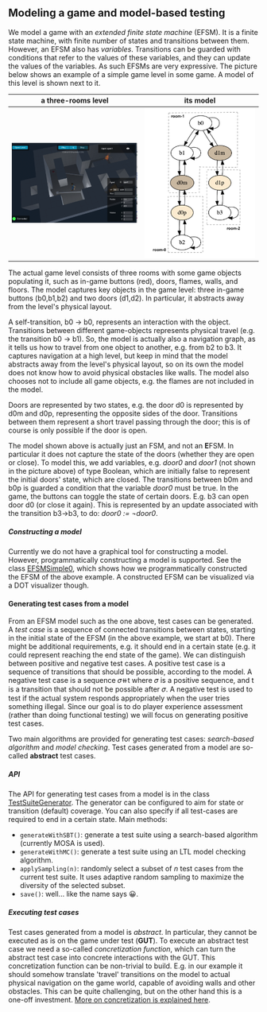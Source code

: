 ## Modeling a game and model-based testing

We model a game with an _extended finite state machine_ (EFSM). It is a finite state machine, with finite number of states and transitions between them. However, an EFSM also has _variables_. Transitions can be guarded with conditions that refer to the values of these variables, and they can update the values of the variables. As such EFSMs are very expressive. The picture below shows an example of a simple game level in some game. A model of this level is shown next to it.

| a three-rooms level | its model |
|---|---|
| ![a three-rooms level](./LRSS3.png) | ![a three-rooms level](./fsmSimple.png) |

The actual game level consists of three rooms with some game objects populating it, such as in-game buttons (red), doors, flames, walls, and floors.
The model captures key objects in the game level: three in-game buttons (b0,b1,b2) and two doors (d1,d2).
In particular, it abstracts away from the level's physical layout.

A self-transition, b0 → b0, represents an interaction with the object.
Transitions between different game-objects represents physical travel (e.g. the transition b0 → b1). So, the model is actually also a navigation graph, as it tells us how to travel from one object to another, e.g. from b2 to b3. It captures navigation at a high level, but keep in mind that the model abstracts away from the level's physical layout, so on its own the model does not know how to avoid physical obstacles like walls. The model also chooses not to include all game objects, e.g. the flames are not included in the model.

Doors are represented by two states, e.g. the door d0 is represented by d0m and d0p, representing the opposite sides of the door. Transitions between them represent a short travel passing through the door; this is of course is only possible if the door is open.

The model shown above is actually just an FSM, and not an **E**FSM. In particular it does not capture the state of the doors (whether they are open or close). To model this, we add variables, e.g. _door0_ and _door1_ (not shown in the picture above) of type Boolean, which are initially false to represent the initial doors' state, which are closed.
The transitions between b0m and b0p is guarded a condition that the variable _door0_ must be true. In the game, the buttons can toggle the state of certain doors. E.g. b3 can open door d0 (or close it again). This is represented by an update associated with the transition b3→b3, to do: _door0 := ¬door0_.

##### Constructing a model

Currently we do not have a graphical tool for constructing a model. However, programmatically constructing a model is supported. See the class [EFSMSimple0](../src/main/java/eu/iv4xr/ux/pxmbt/EFSMSimple0.java), which shows how we programmatically constructed the EFSM of the above example. A constructed EFSM can be visualized via a DOT visualizer though.

#### Generating test cases from a model

From an EFSM model such as the one above, test cases can be generated. A _test case_ is a sequence of connected transitions between states, starting in the initial state of the EFSM (in the above example, we start at b0). There might be additional requirements, e.g. it should end in a certain state (e.g. it could represent reaching the end state of the game). We can distinguish between positive and negative test cases. A positive test case is a sequence of transitions that should be possible, according to the model. A negative test case is a sequence 𝜎⧺t where 𝜎 is a positive sequence, and t is a transition that should not be possible after 𝜎. A negative test is used to test if the actual system responds appropriately when the user tries something illegal. Since our goal is to do player experience assessment (rather than doing functional testing) we will focus on generating positive test cases.  

Two main algorithms are provided for generating test cases: _search-based algorithm_ and _model checking_. Test cases generated from a model are so-called **abstract** test cases.

##### API

The API for generating test cases from a model is in the class [TestSuiteGenerator](./src/test/java/eu/iv4xr/ux/pxtesting/mbt/TestSuiteGenerator.java). The generator can be configured to aim for state or transition (default) coverage. You can also specify if all test-cases are required to end in a certain state. Main methods:

  * `generateWithSBT()`: generate a test suite using a search-based algorithm (currently MOSA is used).
  * `generateWithMC()`: generate a test suite using an LTL model checking algorithm.
  * `applySampling(n)`: randomly select a subset of _n_ test cases from the current test suite. It uses adaptive random sampling to maximize the diversity of the selected subset.
  * `save()`: well... like the name says 😀.


##### Executing test cases

Test cases generated from a model is _abstract_. In particular, they cannot be executed as is on the game under test (**GUT**).
To execute an abstract test case we need a so-called _concretization function_, which can turn the abstract test case into concrete interactions with the GUT. This concretization function can be non-trivial to build. E.g. in our example it should somehow translate 'travel' transitions on the model to actual physical navigation on the game world, capable of avoiding walls and other obstacles. This can be quite challenging, but on the other hand this is a one-off investment. [More on concretization is explained here](./concretization.md).
